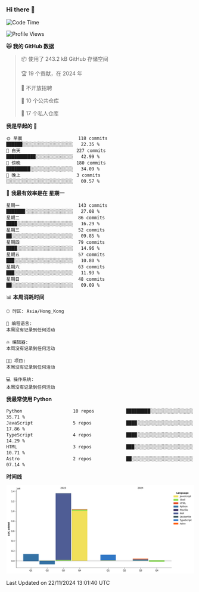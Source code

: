 ### Hi there 👋

<!--
**Mrzqd/Mrzqd** is a ✨ _special_ ✨ repository because its `README.md` (this file) appears on your GitHub profile.

Here are some ideas to get you started:

- 🔭 I’m currently working on ...
- 🌱 I’m currently learning ...
- 👯 I’m looking to collaborate on ...
- 🤔 I’m looking for help with ...
- 💬 Ask me about ...
- 📫 How to reach me: ...
- 😄 Pronouns: ...
- ⚡ Fun fact: ...
-->
<!--START_SECTION:waka-->
![Code Time](http://img.shields.io/badge/Code%20Time-260%20hrs%2011%20mins-blue)

![Profile Views](http://img.shields.io/badge/%E4%B8%AA%E4%BA%BA%E8%B5%84%E6%96%99%E8%A7%82%E7%9C%8B%E6%AC%A1%E6%95%B0-4-blue)

**🐱 我的 GitHub 数据** 

> 📦  使用了 243.2 kB GitHub 存储空间 
 > 
> 🏆 19 个贡献，在 2024 年
 > 
> 🚫 不开放招聘
 > 
> 📜 10 个公共仓库 
 > 
> 🔑 17 个私人仓库 
 > 
**我是早起的 🐤** 

```text
🌞 早晨                     118 commits         ██████░░░░░░░░░░░░░░░░░░░   22.35 % 
🌆 白天                     227 commits         ███████████░░░░░░░░░░░░░░   42.99 % 
🌃 傍晚                     180 commits         █████████░░░░░░░░░░░░░░░░   34.09 % 
🌙 晚上                     3 commits           ░░░░░░░░░░░░░░░░░░░░░░░░░   00.57 % 
```
📅 **我最有效率是在 星期一** 

```text
星期一                      143 commits         ███████░░░░░░░░░░░░░░░░░░   27.08 % 
星期二                      86 commits          ████░░░░░░░░░░░░░░░░░░░░░   16.29 % 
星期三                      52 commits          ██░░░░░░░░░░░░░░░░░░░░░░░   09.85 % 
星期四                      79 commits          ████░░░░░░░░░░░░░░░░░░░░░   14.96 % 
星期五                      57 commits          ███░░░░░░░░░░░░░░░░░░░░░░   10.80 % 
星期六                      63 commits          ███░░░░░░░░░░░░░░░░░░░░░░   11.93 % 
星期日                      48 commits          ██░░░░░░░░░░░░░░░░░░░░░░░   09.09 % 
```


📊 **本周消耗时间** 

```text
🕑︎ 时区: Asia/Hong_Kong

💬 编程语言: 
本周没有记录到任何活动

🔥 编辑器: 
本周没有记录到任何活动

🐱‍💻 项目: 
本周没有记录到任何活动

💻 操作系统: 
本周没有记录到任何活动
```

**我最常使用 Python** 

```text
Python                   10 repos            █████████░░░░░░░░░░░░░░░░   35.71 % 
JavaScript               5 repos             ████░░░░░░░░░░░░░░░░░░░░░   17.86 % 
TypeScript               4 repos             ████░░░░░░░░░░░░░░░░░░░░░   14.29 % 
HTML                     3 repos             ███░░░░░░░░░░░░░░░░░░░░░░   10.71 % 
Astro                    2 repos             ██░░░░░░░░░░░░░░░░░░░░░░░   07.14 % 
```



**时间线**

![Lines of Code chart](https://raw.githubusercontent.com/Mrzqd/Mrzqd/main/assets/bar_graph.png)


 Last Updated on 22/11/2024 13:01:40 UTC
<!--END_SECTION:waka-->
